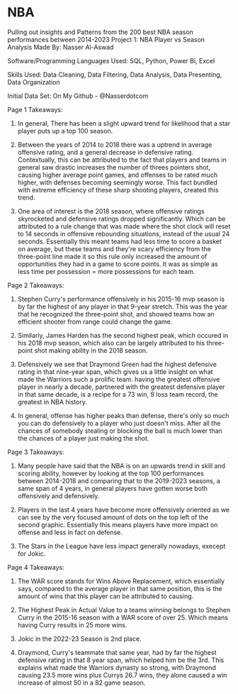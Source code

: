# NBA
Pulling out insights and Patterns from the 200 best NBA season performances between 2014-2023
Project 1: NBA Player vs Season Analysis
Made By: Nasser Al-Aswad

Software/Programming Languages Used: SQL, Python, Power Bi, Excel

Skills Used: Data Cleaning, Data Filtering, Data Analysis, Data Presenting, Data Organization

Initial Data Set: On My Github - @Nasserdotcom

Page 1 Takeaways:
1. In general, There has been a slight upward trend for likelihood that a star player puts up a top 100 season.

2. Between the years of 2014 to 2018 there was a uptrend in average offensive rating, and a general decrease in defensive rating. Contextually, this can be attributed to the fact that players and teams in general saw drastic increases the number of threes pointers shot, causing higher average point games, and offenses to be rated much higher, with defenses becoming seemingly worse. This fact bundled with extreme efficiency of these sharp shooting players, created this trend. 

3. One area of interest is the 2018 season,  where offensive ratings skyrocketed and defensive ratings dropped significantly. Which can be attributed to a rule change that was made where the shot clock will reset to 14 seconds in offensive rebounding situations, instead of the usual 24 seconds. Essentially this meant teams had less time to score a basket on average, but these teams and they're scary efficiency from the three-point line made it so this rule only increased the amount of opportunities they had in a game to score points. It was as simple as less time per possession =  more possessions for each team.

Page 2 Takeaways:
1. Stephen Curry's performance offensively in his 2015-16 mvp season is by far the highest of any player in that 9-year stretch. This was the year that he recognized the three-point shot, and showed teams how an efficient shooter from range could change the game. 

2. Similarly, James Harden has the second highest peak, which occured in his 2018 mvp season, which also can be largely attributed to his three-point shot making ability in the 2018 season.

3. Defensively we see that Draymond Green had the highest defensive rating in that nine-year span, which gives us a little insight on what made the Warriors such a prolific team.  having the greatest offensive player in nearly a decade,  partnered with the greatest defensive player in that same decade, is a recipe for a 73 win, 9 loss team record, the greatest in NBA history.

4. In general, offense has higher peaks than defense,  there's only so much you can do defensively to a player who just doesn't miss. After all the chances of somebody stealing or blocking the ball is much lower than the chances of a player just making the shot. 

Page 3 Takeaways:

1. Many people have said that the NBA is on an upwards trend in skill and scoring ability, however by looking at the top 100 performances between 2014-2018 and comparing that to the 2019-2023 seasons, a same span of 4 years, in general players have gotten worse both offensively and defensively. 

2. Players in the last 4 years have become more offensively oriented as we can see by the very focused amount of dots on the top left of the second graphic. Essentially this means players have more impact on offense and less in fact on defense.

3. The Stars in the League have less impact generally nowadays, execept for Jokic.

Page 4 Takeaways:

1. The WAR score stands for Wins Above Replacement, which essentially says, compared to the average player in that same position, this is the amount of wins that this player can be attributed to causing.

2. The Highest Peak in Actual Value to a teams winning belongs to Stephen Curry in the 2015-16 season with a WAR score of over 25. Which means having Curry results in 25 more wins. 

3. Jokic in the 2022-23 Season is 2nd place.

4. Draymond, Curry's teammate that same year, had by far the highest defensive rating in that 8 year span, which helped him be the 3rd. This explains what made the Warriors dynasty so strong, with Draymond causing 23.5 more wins plus Currys 26.7 wins, they alone caused a win increase of almost 50 in a 82 game season.
